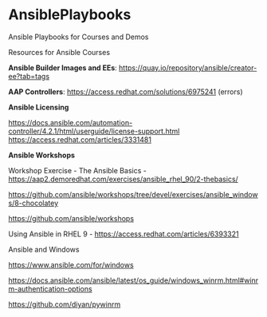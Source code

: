 # AnsiblePlaybooks
Ansible Playbooks for Courses and Demos

Resources for Ansible Courses

**Ansible Builder Images and EEs**: https://quay.io/repository/ansible/creator-ee?tab=tags

**AAP Controllers**: https://access.redhat.com/solutions/6975241 (errors)

**Ansible Licensing**

https://docs.ansible.com/automation-controller/4.2.1/html/userguide/license-support.html
https://access.redhat.com/articles/3331481

**Ansible Workshops**

Workshop Exercise - The Ansible Basics - https://aap2.demoredhat.com/exercises/ansible_rhel_90/2-thebasics/

https://github.com/ansible/workshops/tree/devel/exercises/ansible_windows/8-chocolatey

https://github.com/ansible/workshops


Using Ansible in RHEL 9 - https://access.redhat.com/articles/6393321

Ansible and Windows

https://www.ansible.com/for/windows

https://docs.ansible.com/ansible/latest/os_guide/windows_winrm.html#winrm-authentication-options

https://github.com/diyan/pywinrm
